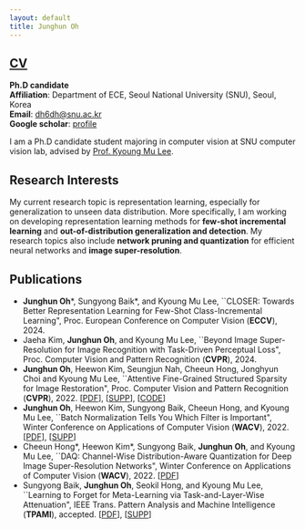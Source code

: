 ```yaml
---
layout: default
title: Junghun Oh
---
```


## [CV](cv.pdf)

**Ph.D candidate** \
**Affiliation**: Department of ECE, Seoul National University (SNU), Seoul, Korea \
**Email**: dh6dh@snu.ac.kr \
**Google scholar**: [profile](https://scholar.google.co.kr/citations?user=fCFkL9EAAAAJ&hl=ko)

I am a Ph.D candidate student majoring in computer vision at SNU computer vision lab, advised by [Prof. Kyoung Mu Lee](https://cv.snu.ac.kr/index.php/kmlee/).


## **Research Interests**

My current research topic is representation learning, especially for generalization to unseen data distribution.
More specifically, I am working on developing representation learning methods for **few-shot incremental learning** and **out-of-distribution generalization and detection**.
My research topics also include **network pruning and quantization** for efficient neural networks and **image super-resolution**.

## **Publications**
* **Junghun Oh***, Sungyong Baik*, and Kyoung Mu Lee, ``CLOSER: Towards Better Representation Learning for Few-Shot Class-Incremental Learning", Proc. European Conference on Computer Vision (**ECCV**), 2024.
* Jaeha Kim, **Junghun Oh**, and Kyoung Mu Lee, ``Beyond Image Super-Resolution for Image Recognition with Task-Driven Perceptual Loss", Proc. Computer Vision and Pattern Recognition (**CVPR**), 2024.
* **Junghun Oh**, Heewon Kim, Seungjun Nah, Cheeun Hong, Jonghyun Choi and Kyoung Mu Lee, ``Attentive Fine-Grained Structured Sparsity for Image Restoration", Proc. Computer Vision and Pattern Recognition (**CVPR**), 2022. [[PDF](https://openaccess.thecvf.com/content/CVPR2022/papers/Oh_Attentive_Fine-Grained_Structured_Sparsity_for_Image_Restoration_CVPR_2022_paper.pdf)], [[SUPP](https://openaccess.thecvf.com/content/CVPR2022/supplemental/Oh_Attentive_Fine-Grained_Structured_CVPR_2022_supplemental.pdf)], [[CODE](https://github.com/JungHunOh/SLS_CVPR2022)]
* **Junghun Oh**, Heewon Kim, Sungyong Baik, Cheeun Hong, and Kyoung Mu Lee, ``Batch Normalization Tells You Which Filter is Important", Winter Conference on Applications of Computer Vision (**WACV**), 2022. [[PDF](https://openaccess.thecvf.com/content/WACV2022/papers/Oh_Batch_Normalization_Tells_You_Which_Filter_Is_Important_WACV_2022_paper.pdf)], [[SUPP](https://openaccess.thecvf.com/content/WACV2022/supplemental/Oh_Batch_Normalization_Tells_WACV_2022_supplemental.pdf)]
* Cheeun Hong*, Heewon Kim*, Sungyong Baik, **Junghun Oh**, and Kyoung Mu Lee, ``DAQ: Channel-Wise Distribution-Aware Quantization for Deep Image Super-Resolution Networks", Winter Conference on Applications of Computer Vision (**WACV**), 2022. [[PDF](https://openaccess.thecvf.com/content/WACV2022/papers/Hong_DAQ_Channel-Wise_Distribution-Aware_Quantization_for_Deep_Image_Super-Resolution_Networks_WACV_2022_paper.pdf)]
* Sungyong Baik, **Junghun Oh**, Seokil Hong, and Kyoung Mu Lee, ``Learning to Forget for Meta-Learning via Task-and-Layer-Wise Attenuation", IEEE Trans. Pattern Analysis and Machine Intelligence (**TPAMI**), accepted. [[PDF](https://cv.snu.ac.kr/sungyong_baik/L2F_TPAMI_Final.pdf)], [[SUPP](https://cv.snu.ac.kr/sungyong_baik/L2F_TPAMI_Final_Supplementary.pdf)]
